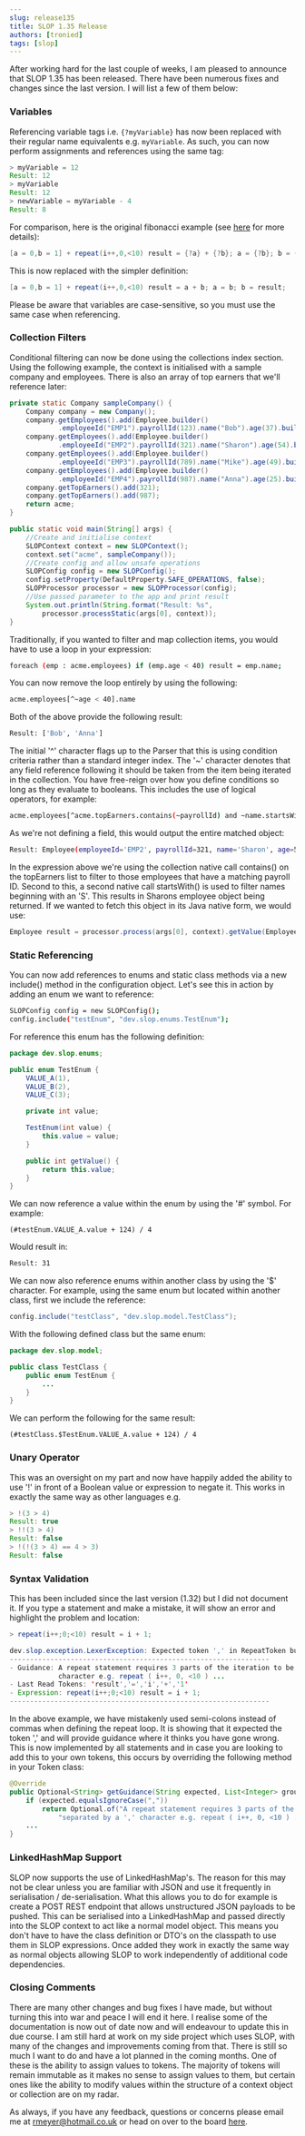 ```yaml
---
slug: release135
title: SLOP 1.35 Release
authors: [tronied]
tags: [slop]
---
```

After working hard for the last couple of weeks, I am pleased to announce that SLOP 1.35 has been
released. There have been numerous fixes and changes since the last version. I will list a few of 
them below:
### Variables
Referencing variable tags i.e. `{?myVariable}` has now been replaced with their regular name equivalents 
e.g. `myVariable`. As such, you can now perform assignments and references using the same tag:
```java
> myVariable = 12
Result: 12
> myVariable
Result: 12
> newVariable = myVariable - 4
Result: 8
```
For comparison, here is the original fibonacci example (see [here](/docs/Language/Statements/variables#fibonacci-example-breakdown) for more details):
```java
[a = 0,b = 1] + repeat(i++,0,<10) result = {?a} + {?b}; a = {?b}; b = {?result};
```
This is now replaced with the simpler definition:
```java
[a = 0,b = 1] + repeat(i++,0,<10) result = a + b; a = b; b = result;
```
Please be aware that variables are case-sensitive, so you must use the same case when referencing. 
### Collection Filters
Conditional filtering can now be done using the collections index section. Using the following example, 
the context is initialised with a sample company and employees. There is also an array of top earners 
that we'll reference later:
```java
private static Company sampleCompany() {
    Company company = new Company();
    company.getEmployees().add(Employee.builder()
            .employeeId("EMP1").payrollId(123).name("Bob").age(37).build());
    company.getEmployees().add(Employee.builder()
            .employeeId("EMP2").payrollId(321).name("Sharon").age(54).build());
    company.getEmployees().add(Employee.builder()
            .employeeId("EMP3").payrollId(789).name("Mike").age(49).build());
    company.getEmployees().add(Employee.builder()
            .employeeId("EMP4").payrollId(987).name("Anna").age(25).build());
    company.getTopEarners().add(321);
    company.getTopEarners().add(987);
    return acme;
}

public static void main(String[] args) {
    //Create and initialise context
    SLOPContext context = new SLOPContext();
    context.set("acme", sampleCompany());
    //Create config and allow unsafe operations
    SLOPConfig config = new SLOPConfig();
    config.setProperty(DefaultProperty.SAFE_OPERATIONS, false);    
    SLOPProcessor processor = new SLOPProcessor(config);
    //Use passed parameter to the app and print result
    System.out.println(String.format("Result: %s", 
        processor.processStatic(args[0], context));
}
```
Traditionally, if you wanted to filter and map collection items, you would have to use a loop in your
expression:
```bash
foreach (emp : acme.employees) if (emp.age < 40) result = emp.name;
```
You can now remove the loop entirely by using the following:
```bash
acme.employees[^~age < 40].name
```
Both of the above provide the following result:
```bash
Result: ['Bob', 'Anna']
```
The initial '^' character flags up to the Parser that this is using condition criteria rather than 
a standard integer index. The '~' character denotes that any field reference following it should be 
taken from the item being iterated in the collection. You have free-reign over how you define conditions
so long as they evaluate to booleans. This includes the use of logical operators, for example:
```bash
acme.employees[^acme.topEarners.contains(~payrollId) and ~name.startsWith('S')]
```
As we're not defining a field, this would output the entire matched object:
```bash
Result: Employee(employeeId='EMP2', payrollId=321, name='Sharon', age=54)
```
In the expression above we're using the collection native call contains() on the topEarners list to filter to 
those employees that have a matching payroll ID. Second to this, a second native call startsWith() is 
used to filter names beginning with an 'S'. This results in Sharons employee object being returned. If we wanted 
to fetch this object in its Java native form, we would use:
```java
Employee result = processor.process(args[0], context).getValue(Employee.class);
```
### Static Referencing
You can now add references to enums and static class methods via a new include() method in the 
configuration object. Let's see this in action by adding an enum we want to reference:
```bash
SLOPConfig config = new SLOPConfig();
config.include("testEnum", "dev.slop.enums.TestEnum");
```
For reference this enum has the following definition:
```java
package dev.slop.enums;

public enum TestEnum {
    VALUE_A(1),
    VALUE_B(2),
    VALUE_C(3);

    private int value;

    TestEnum(int value) {
        this.value = value;
    }

    public int getValue() {
        return this.value;
    }
}
```
We can now reference a value within the enum by using the '#' symbol. For example:
```
(#testEnum.VALUE_A.value + 124) / 4
```
Would result in:
```bash
Result: 31
```
We can now also reference enums within another class by using the '$' character. For example, using
the same enum but located within another class, first we include the reference:
```java
config.include("testClass", "dev.slop.model.TestClass");
```
With the following defined class but the same enum:
```java
package dev.slop.model;

public class TestClass {
    public enum TestEnum {
        ...
    }
}
```
We can perform the following for the same result:
```
(#testClass.$TestEnum.VALUE_A.value + 124) / 4
```
### Unary Operator
This was an oversight on my part and now have happily added the ability to use '!' in front of a Boolean 
value or expression to negate it. This works in exactly the same way as other languages e.g.
```java
> !(3 > 4)
Result: true
> !!(3 > 4)
Result: false
> !(!(3 > 4) == 4 > 3)
Result: false
```
### Syntax Validation
This has been included since the last version (1.32) but I did not document it. If you type a statement
and make a mistake, it will show an error and highlight the problem and location:
```java
> repeat(i++;0;<10) result = i + 1;

dev.slop.exception.LexerException: Expected token ',' in RepeatToken but expression ended prematurely. 
----------------------------------------------------------------
- Guidance: A repeat statement requires 3 parts of the iteration to be defined and separated by a ',' 
            character e.g. repeat ( i++, 0, <10 ) ...
- Last Read Tokens: 'result','=','i','+','1'
- Expression: repeat(i++;0;<10) result = i + 1;
----------------------------------------------------------------
```
In the above example, we have mistakenly used semi-colons instead of commas when defining the repeat
loop. It is showing that it expected the token ',' and will provide guidance where it thinks you have
gone wrong. This is now implemented by all statements and in case you are looking to add this to your
own tokens, this occurs by overriding the following method in your Token class:
```java
@Override
public Optional<String> getGuidance(String expected, List<Integer> groupsCount) {
    if (expected.equalsIgnoreCase(","))
        return Optional.of("A repeat statement requires 3 parts of the iteration to be defined and " +
            "separated by a ',' character e.g. repeat ( i++, 0, <10 ) ...");
    ...
}
```
### LinkedHashMap Support
SLOP now supports the use of LinkedHashMap's. The reason for this may not be clear unless you are 
familiar with JSON and use it frequently in serialisation / de-serialisation. What this allows you 
to do for example is create a POST REST endpoint that allows unstructured JSON payloads to be pushed.
This can be serialised into a LinkedHashMap and passed directly into the SLOP context to act like a 
normal model object. This means you don't have to have the class definition or DTO's on the classpath 
to use them in SLOP expressions. Once added they work in exactly the same way as normal objects allowing 
SLOP to work independently of additional code dependencies.

### Closing Comments
There are many other changes and bug fixes I have made, but without turning this into war and peace I 
will end it here. I realise some of the documentation is now out of date now and will endeavour 
to update this in due course. I am still hard at work on my side project which uses SLOP, with many of
the changes and improvements coming from that. There is still so much I want to do and have a lot
planned in the coming months. One of these is the ability to assign values to tokens. The majority of 
tokens will remain immutable as it makes no sense to assign values to them, but certain ones like 
the ability to modify values within the structure of a context object or collection are on my radar.

As always, if you have any feedback, questions or concerns please email me at rmeyer@hotmail.co.uk
or head on over to the board [here](https://slop.boards.net). 
